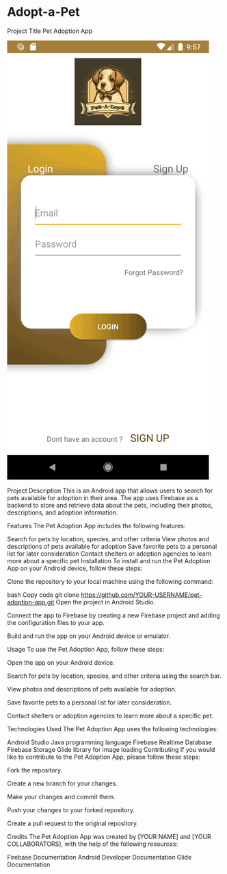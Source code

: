 # Adopt-a-Pet
Project Title
Pet Adoption App

![](https://github.com/yasinenessisik/Adopt-a-Pet/blob/master/app/programgif.gif)

Project Description
This is an Android app that allows users to search for pets available for adoption in their area. The app uses Firebase as a backend to store and retrieve data about the pets, including their photos, descriptions, and adoption information.

Features
The Pet Adoption App includes the following features:

Search for pets by location, species, and other criteria
View photos and descriptions of pets available for adoption
Save favorite pets to a personal list for later consideration
Contact shelters or adoption agencies to learn more about a specific pet
Installation
To install and run the Pet Adoption App on your Android device, follow these steps:

Clone the repository to your local machine using the following command:

bash
Copy code
git clone https://github.com/YOUR-USERNAME/pet-adoption-app.git
Open the project in Android Studio.

Connect the app to Firebase by creating a new Firebase project and adding the configuration files to your app.

Build and run the app on your Android device or emulator.

Usage
To use the Pet Adoption App, follow these steps:

Open the app on your Android device.

Search for pets by location, species, and other criteria using the search bar.

View photos and descriptions of pets available for adoption.

Save favorite pets to a personal list for later consideration.

Contact shelters or adoption agencies to learn more about a specific pet.

Technologies Used
The Pet Adoption App uses the following technologies:

Android Studio
Java programming language
Firebase Realtime Database
Firebase Storage
Glide library for image loading
Contributing
If you would like to contribute to the Pet Adoption App, please follow these steps:

Fork the repository.

Create a new branch for your changes.

Make your changes and commit them.

Push your changes to your forked repository.

Create a pull request to the original repository.

Credits
The Pet Adoption App was created by [YOUR NAME] and [YOUR COLLABORATORS], with the help of the following resources:

Firebase Documentation
Android Developer Documentation
Glide Documentation
